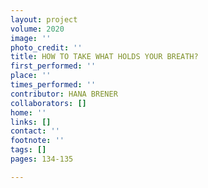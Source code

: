 ```yaml
---
layout: project
volume: 2020
image: ''
photo_credit: ''
title: HOW TO TAKE WHAT HOLDS YOUR BREATH?
first_performed: ''
place: ''
times_performed: ''
contributor: HANA BRENER
collaborators: []
home: ''
links: []
contact: ''
footnote: ''
tags: []
pages: 134-135

---
```




